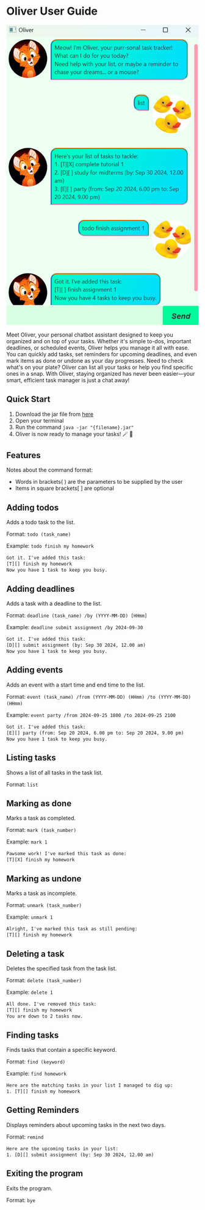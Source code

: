 # Oliver User Guide

![Oliver demo](./Ui.png)

Meet Oliver, your personal chatbot assistant designed to keep you organized and on top of your tasks. 
Whether it's simple to-dos, important deadlines, or scheduled events, Oliver helps you manage it all with ease. 
You can quickly add tasks, set reminders for upcoming deadlines, and even mark items as done or undone as your 
day progresses. Need to check what's on your plate? Oliver can list all your tasks or help you find specific ones 
in a snap. With Oliver, staying organized has never been easier—your smart, efficient task manager is just a chat away! 

## Quick Start
1. Download the jar file from [here](https://github.com/SQ77/ip/releases/tag/v0.3)
2. Open your terminal
3. Run the command `java -jar "{filename}.jar"`
4. Oliver is now ready to manage your tasks! 🪄 🌟

## Features
Notes about the command format:
- Words in brackets( ) are the parameters to be supplied by the user
- Items in square brackets[ ] are optional

## Adding todos

Adds a todo task to the list.

Format: `todo (task_name)`

Example: `todo finish my homework`

```
Got it. I've added this task:
[T][] finish my homework
Now you have 1 task to keep you busy.
```

## Adding deadlines

Adds a task with a deadline to the list.

Format: `deadline (task_name) /by (YYYY-MM-DD) [HHmm]`

Example: `deadline submit assignment /by 2024-09-30`

```
Got it. I've added this task:
[D][] submit assignment (by: Sep 30 2024, 12.00 am)
Now you have 1 task to keep you busy.
```

## Adding events

Adds an event with a start time and end time to the list.

Format: `event (task_name) /from (YYYY-MM-DD) (HHmm) /to (YYYY-MM-DD) (HHmm)`

Example: `event party /from 2024-09-25 1800 /to 2024-09-25 2100`

```
Got it. I've added this task:
[E][] party (from: Sep 20 2024, 6.00 pm to: Sep 20 2024, 9.00 pm)
Now you have 1 task to keep you busy.
```

## Listing tasks

Shows a list of all tasks in the task list.

Format: `list`

## Marking as done

Marks a task as completed.

Format: `mark (task_number)`

Example: `mark 1`

```
Pawsome work! I've marked this task as done:
[T][X] finish my homework
```

## Marking as undone

Marks a task as incomplete.

Format: `unmark (task_number)`

Example: `unmark 1`

```
Alright, I've marked this task as still pending:
[T][] finish my homework
```

## Deleting a task

Deletes the specified task from the task list.

Format: `delete (task_number)`

Example: `delete 1`

```
All done. I've removed this task:
[T][] finish my homework
You are down to 2 tasks now.
```

## Finding tasks

Finds tasks that contain a specific keyword.

Format: `find (keyword)`

Example: `find homework`

```
Here are the matching tasks in your list I managed to dig up:
1. [T][] finish my homework
```

## Getting Reminders

Displays reminders about upcoming tasks in the next two days.

Format: `remind`

```
Here are the upcoming tasks in your list:
1. [D][] submit assignment (by: Sep 30 2024, 12.00 am)
```

## Exiting the program

Exits the program.

Format: `bye`

